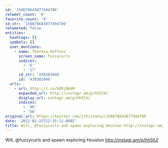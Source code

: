```yaml
---
id: '158678643877494786'
retweet_count: '0'
favorite_count: '0'
id_str: '158678643877494786'
retweeted: false
entities:
  hashtags: []
  symbols: []
  user_mentions:
    - name: Theresa Hoffoss
      screen_name: fuzzycurls
      indices:
        - '6'
        - '17'
      id_str: '430382846'
      id: '430382846'
  urls:
    - url: http://t.co/bERjDK6M
      expanded_url: http://instagr.am/p/hh5lU/
      display_url: instagr.am/p/hh5lU/
      indices:
        - '46'
        - '66'
original_url: https://twitter.com/jth/status/158678643877494786
date: '2012-01-15T22:35:11.000Z'
title: Will, @fuzzycurls and spawn exploring Houston http://instagr.am/p/hh5lU/
---
```


Will, @fuzzycurls and spawn exploring Houston http://instagr.am/p/hh5lU/